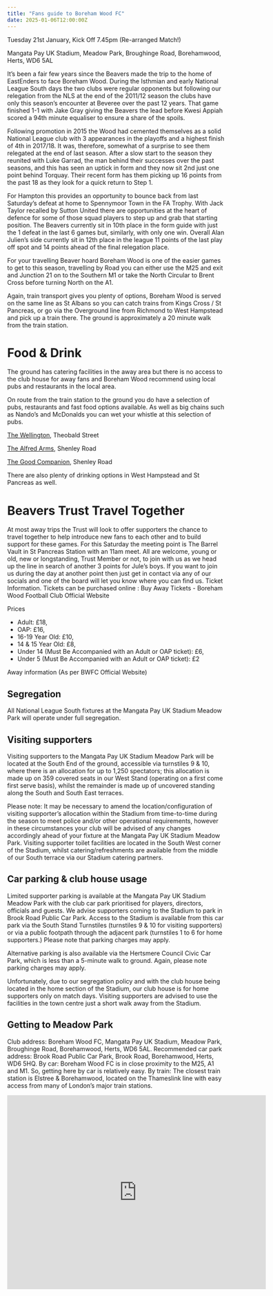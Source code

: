 ```yaml
---
title: "Fans guide to Boreham Wood FC"
date: 2025-01-06T12:00:00Z
---
```


Tuesday 21st January, Kick Off 7.45pm (Re-arranged Match!)

Mangata Pay UK Stadium, Meadow Park, Broughinge Road, Borehamwood, Herts, WD6 5AL

It’s been a fair few years since the Beavers made the trip to the home of EastEnders to face Boreham Wood. During the Isthmian and early National League South days the two clubs were regular opponents but following our relegation from the NLS at the end of the 2011/12 season the clubs have only this season’s encounter at Beveree over the past 12 years. That game finished 1-1 with Jake Gray giving the Beavers the lead before Kwesi Appiah scored a 94th minute equaliser to ensure a share of the spoils.

Following promotion in 2015 the Wood had cemented themselves as a solid National League club with 3 appearances in the playoffs and a highest finish of 4th in 2017/18. It was, therefore, somewhat of a surprise to see them relegated at the end of last season. After a slow start to the season they reunited with Luke Garrad, the man behind their successes over the past seasons, and this has seen an uptick in form and they now sit 2nd just one point behind Torquay. Their recent form has them picking up 16 points from the past 18 as they look for a quick return to Step 1.

For Hampton this provides an opportunity to bounce back from last Saturday’s defeat at home to Spennymoor Town in the FA Trophy. With Jack Taylor recalled by Sutton United there are opportunities at the heart of defence for some of those squad players to step up and grab that starting position. The Beavers currently sit in 10th place in the form guide with just the 1 defeat in the last 6 games but, similarly, with only one win. Overall Alan Julien’s side currently sit in 12th place in the league 11 points of the last play off spot and 14 points ahead of the final relegation place.

For your travelling Beaver hoard Boreham Wood is one of the easier games to get to this season, travelling by Road you can either use the M25 and exit and Junction 21 on to the Southern M1 or take the North Circular to Brent Cross before turning North on the A1. 

Again, train transport gives you plenty of options, Boreham Wood is served on the same line as St Albans so you can catch trains from Kings Cross / St Pancreas, or go via the Overground line from Richmond to West Hampstead and pick up a train there. The ground is approximately a 20 minute walk from the train station.

# Food & Drink
The ground has catering facilities in the away area but there is no access to the club house for away fans and Boreham Wood recommend using local pubs and restaurants in the local area.

On route from the train station to the ground you do have a selection of pubs, restaurants and fast food options available. As well as big chains such as Nando’s and McDonalds you can wet your whistle at this selection of pubs.

[The Wellington](https://www.thewellingtonborehamwood.co.uk/), Theobald Street

[The Alfred Arms](https://thealfredarms.co.uk/about/), Shenley Road

[The Good Companion](https://www.craftunionpubs.com/good-companion-borehamwood), Shenley Road

There are also plenty of drinking options in West Hampstead and St Pancreas as well.

# Beavers Trust Travel Together 
At most away trips the Trust will look to offer supporters the chance to travel together to help introduce new fans to each other and to build support for these games. For this Saturday the meeting point is The Barrel Vault in St Pancreas Station with an 11am meet. All are welcome, young or old, new or longstanding, Trust Member or not, to join with us as we head up the line in search of another 3 points for Jule’s boys.
If you want to join us during the day at another point then just get in contact via any of our socials and one of the board will let you know where you can find us.
Ticket Information.
Tickets can be purchased online : Buy Away Tickets - Boreham Wood Football Club Official Website

Prices
- Adult: £18, 
- OAP: £16, 
- 16-19 Year Old: £10, 
- 14 & 15 Year Old: £8, 
- Under 14 (Must Be Accompanied with an Adult or OAP ticket): £6, 
- Under 5 (Must Be Accompanied with an Adult or OAP ticket): £2

Away information (As per BWFC Official Website)

## Segregation
All National League South fixtures at the Mangata Pay UK Stadium Meadow Park will operate under full segregation.

## Visiting supporters
Visiting supporters to the Mangata Pay UK Stadium Meadow Park will be located at the South End of the ground, accessible via turnstiles 9 & 10, where there is an allocation for up to 1,250 spectators; this allocation is made up on 359 covered seats in our West Stand (operating on a first come first serve basis), whilst the remainder is made up of uncovered standing along the South and South East terraces.

Please note: It may be necessary to amend the location/configuration of visiting supporter’s allocation within the Stadium from time-to-time during the season to meet police and/or other operational requirements, however in these circumstances your club will be advised of any changes accordingly ahead of your fixture at the Mangata Pay UK Stadium Meadow Park.
Visiting supporter toilet facilities are located in the South West corner of the Stadium, whilst catering/refreshments are available from the middle of our South terrace via our Stadium catering partners.

## Car parking & club house usage
Limited supporter parking is available at the Mangata Pay UK Stadium Meadow Park with the club car park prioritised for players, directors, officials and guests.
We advise supporters coming to the Stadium to park in Brook Road Public Car Park. Access to the Stadium is available from this car park via the South Stand Turnstiles (turnstiles 9 & 10 for visiting supporters) or via a public footpath through the adjacent park (turnstiles 1 to 6 for home supporters.) Please note that parking charges may apply.

Alternative parking is also available via the Hertsmere Council Civic Car Park, which is less than a 5-minute walk to ground. Again, please note parking charges may apply.

Unfortunately, due to our segregation policy and with the club house being located in the home section of the Stadium, our club house is for home supporters only on match days. Visiting supporters are advised to use the facilities in the town centre just a short walk away from the Stadium.

## Getting to Meadow Park
Club address: Boreham Wood FC, Mangata Pay UK Stadium, Meadow Park, Broughinge Road, Borehamwood, Herts, WD6 5AL.
Recommended car park address: Brook Road Public Car Park, Brook Road, Borehamwood, Herts, WD6 5HQ.
By car: Boreham Wood FC is in close proximity to the M25, A1 and M1. So, getting here by car is relatively easy.
By train: The closest train station is Elstree & Borehamwood, located on the Thameslink line with easy access from many of London’s major train stations.

<iframe src="https://www.google.com/maps/embed?pb=!1m18!1m12!1m3!1d19793.74478157518!2d-0.2994737865605475!3d51.674150804395474!2m3!1f0!2f0!3f0!3m2!1i1024!2i768!4f13.1!3m3!1m2!1s0x4876160d59e6f91f%3A0xf9ff4194c1215124!2sBorehamwood%20Football%20Club!5e0!3m2!1sen!2suk!4v1736194164845!5m2!1sen!2suk" width="600" height="450" style="border:0;" allowfullscreen="" loading="lazy" referrerpolicy="no-referrer-when-downgrade"></iframe>
